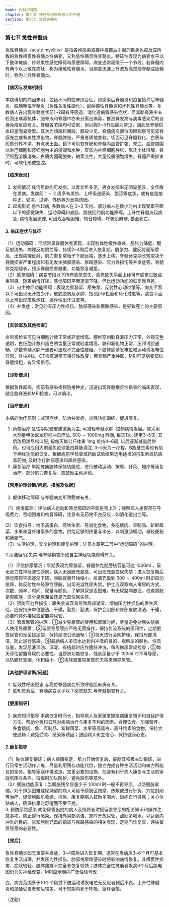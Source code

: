 ```yaml
---
book: 内科护理学
chapter: 第九章 神经系统疾病病人的护理
section: 第七节 急性脊髓炎
---
```


### 第七节 急性脊髓炎

急性脊髓炎（acute myelitis）是指各种感染或接种疫苗后引起的自身免疫反应所致的急性横贯性脊髓炎性病变，又称急性横贯性脊髓炎。特征性表现为病变水平以下肢体瘫痪、传导束性感觉障碍和尿便障碍。病变通常局限于一个节段，若脊髓内有两个以上散在病灶，称为播散性脊髓炎。当病变迅速上升波及高颈段脊髓或延髓时，称为上升性脊髓炎。

#### 【病因与发病机制】

本病确切的病因未明，包括不同的临床综合征，如感染后脊髓炎和疫苗接种后脊髓炎、脱髓鞘性脊髓炎（急性多发性硬化）、副肿瘤性脊髓炎和坏死性脊髓炎等。多数病人在出现脊髓症状前1~2周有呼吸道、消化道病毒感染症状，但其脑脊液中未检测出病毒抗体，脑脊液和脊髓中亦未分离出病毒，推测其发病与病毒感染后的自身免疫反应有关。脊髓各节段均可受累，但以胸3~5节段最为常见，因此处脊髓供血较差而易受累。其次为颈段和腰段，骶段少见。脊髓病变部位肉眼观察可见软脊膜充血或有炎性渗出物，脊髓肿胀，严重者质地变软。切面可见脊髓软化、白质与灰质分界不清，有点状出血。镜下可见软脊膜和脊髓内血管扩张、充血，血管周围以淋巴细胞和浆细胞为主的浸润和水肿，灰质内神经细胞肿胀，尼氏小体溶解，甚至细胞溶解消失。白质内髓鞘脱失，轴索变性，大量胶质细胞增生。脊髓严重损害时，可软化形成空腔。

#### 【临床表现】

1. 发病情况 任何年龄均可发病，以青壮年多见，男女发病率无明显差异，全年散在发病。发病前  $1 \sim 2$  周多有发热、上呼吸道感染、腹泻等症状，或有疫苗接种史。受凉、过劳、外伤等为发病诱因。  
2. 起病形式 急性起病, 多数病人在 2~3 天内、部分病人在数小时内出现受累平面以下的感觉缺失、运动障碍和直肠、膀胱括约肌功能障碍。上升性脊髓炎起病急, 病情发展迅速, 可出现吞咽困难、构音障碍、呼吸肌麻痹, 甚至死亡。

#### 3. 临床症状与体征

（1）运动障碍：早期常呈脊髓休克表现，出现肢体弛缓性瘫痪，肌张力降低、腱反射消失、病理反射阴性等，持续2~4周后进入恢复期，肌张力、腱反射逐渐增高，出现病理反射，肌力恢复常始于下肢远端，逐步上移。脊髓休克期长短取决于脊髓损害严重程度和有无发生肺部感染、尿路感染、压力性损伤等并发症等。脊髓休克期越长，预示脊髓损害越重，功能恢复越差。  
（2）感觉障碍：病变节段以下所有感觉丧失，感觉缺失平面上缘可有感觉过敏或束带感。随着病情好转，感觉障碍平面逐渐下降，但比运动功能的恢复慢且差。  
（3）自主神经功能障碍：表现为尿潴留、尿失禁、反射性心动过缓等。病变平面以下可出现无汗或少汗，皮肤脱屑及水肿、指(趾)甲松脆和角化过度等。病变平面以上可出现皮肤潮红、发作性出汗过度等。  
（4）并发症：常见的有压力性损伤、肺部感染和尿路感染，是导致死亡的主要原因。

#### 【实验室及其他检查】

血常规检查可见白细胞计数正常或轻度增高。腰椎穿刺脑脊液压力正常，外观无色透明，白细胞计数和蛋白质含量正常或轻度增高，糖和氯化物正常，压颈试验通畅，少数脊髓水肿严重者可出现不完全性梗阻。下肢体感诱发电位和运动诱发电位异常。脊柱X线、CT检查通常无特异性改变，若脊髓严重肿胀，MRI可见病变部位脊髓增粗，有异常信号。

#### 【诊断要点】

根据急性起病，病前有感染或预防接种史，迅速出现脊髓横贯性损害的临床表现，结合脑脊液和MRI检查，可以确诊。

#### 【治疗要点】

本病的治疗原则：减轻症状，防治并发症，加强功能训练，促进康复。

1. 药物治疗 急性期以糖皮质激素为主, 可减轻脊髓水肿, 控制病情发展。常采用大剂量甲泼尼龙短程冲击疗法,  $500 \sim 1000 \mathrm{mg}$  静滴, 每天1次, 连用3~5天; 其后改用泼尼松口服, 按每天每公斤体重  $1 \mathrm{mg}$  维持4~6周, 以后逐渐减量后停药。也可应用大剂量免疫球蛋白静脉滴注, 3~5天为一疗程。B族维生素也有助于神经功能的恢复。根据病原学检查或药敏试验结果选用适当的抗生素或抗病毒药物, 及时治疗肺部感染和尿路感染。  
2. 康复治疗 早期瘫痪肢体保持功能位，进行被动运动、按摩、针灸、理疗等康复治疗。部分肌力恢复后，应鼓励主动运动。

#### 【常用护理诊断/问题、措施及依据】

1. 躯体移动障碍 与脊髓病变所致截瘫有关。

（1）病情监测：评估病人运动和感觉障碍的平面是否上升；观察病人是否存在呼吸费力、吞咽困难和构音障碍，注意有无药物不良反应，如消化道出血等。

(2）饮食指导：给予高蛋白、高维生素、易消化食物，多吃瘦肉、豆制品、新鲜蔬菜、水果和含纤维素多的食物，供给足够的热量与水分，以刺激肠蠕动，减轻便秘和肠胀气。  
（3）生活护理、安全护理和康复护理：详见本章第二节中“运动障碍”的护理。

2.尿潴留/尿失禁 与脊髓损害所致自主神经功能障碍有关。

（1）评估排尿情况：早期表现为尿潴留，脊髓休克期膀胱容量可达  $1000\mathrm{ml}$ ，呈无张力性神经源性膀胱，病人无膀胱充盈感，可出现充盈性尿失禁；进入恢复期后感觉障碍平面逐渐下降，膀胱容量开始缩小，尿液充盈到  $300\sim 400\mathrm{ml}$  时即自动排尿，称反射性神经源性膀胱，出现充溢性尿失禁。护士应观察病人排尿的方式、次数、频率、时间、尿量与颜色，了解排尿是否困难，有无尿路刺激征，检查膀胱是否膨隆，区分是尿潴留还是充盈性尿失禁。  
（2）预防压力性损伤：尿失禁者容易导致局部潮湿，增加压力性损伤的发生风险，应保持床单位整洁、干燥，勤换、勤洗，保护会阴部和臀部皮肤清洁、干燥，必要时体外接尿或留置导尿管。  
（3）留置尿管的护理：①减少导尿管的使用和留置时间，尽量避免对尿失禁病人使用导尿管；②留置导尿管应严格无菌操作，保持引流系统的密闭性，定期更换尿管和无菌接尿袋，保持尿液引流通畅；③每天进行会阴护理，保持局部清洁，防止逆行感染。④鼓励病人多饮水达到内冲洗的目的，观察尿的颜色、性质与量，发现尿液浑浊、沉淀、有结晶时应作膀胱冲洗，每周做尿常规检查；⑤每天评估留置导尿的必要性，当膀胱功能恢复，残余尿量少于  $100\mathrm{ml}$  时不再导尿，以防膀胱挛缩，体积缩小。⑥拔除留置导尿管前无需夹闭导尿管。

#### 【其他护理诊断/问题】

1. 低效性呼吸型态 与高位脊髓病变所致呼吸肌麻痹有关。  
2. 感知觉紊乱：脊髓病变水平以下感觉缺失 与脊髓损害有关。

#### 【健康指导】

1. 疾病知识指导 本病恢复时间长，指导病人及家属掌握疾病康复知识和自我护理方法，帮助分析和去除对疾病治疗与康复不利的因素。合理饮食、加强营养，多食瘦肉、鱼、豆制品、新鲜蔬菜、水果等高蛋白、高纤维素的食物，保持大便通畅；避免受凉、感染等诱因；鼓励病人树立信心，保持健康心态。

#### 2.康复指导

（1）肢体康复锻炼：病人病情稳定，肌力开始恢复后，鼓励其积极主动锻炼，进行日常生活动作训练，尽量利用残存功能代偿，独立完成各种生活活动和做力所能及的家务。指导家庭环境改造，完善必要的设施，创造有利于病人康复与生活的家庭氛围与条件，锻炼时加以防护，避免跌伤等意外。  
（2）膀胱功能康复：当膀胱残余尿量少于  $100\mathrm{ml}$  时一般不再导尿，以防膀胱挛缩。对于排尿困难或尿潴留的病人可给予膀胱区按摩、热敷或进行针灸、穴位封闭等治疗，促使膀胱肌收缩、排尿。康复期病人鼓励多喝水，训练自行排尿；关心体贴病人，确保排尿时舒适而不受干扰。  
3. 预防尿路感染 向带尿管出院的病人及照顾者讲授留置导尿的相关知识和操作注意事项，防止逆行感染。保持外阴部清洁，定时开放尿管，鼓励多喝水，以达到内冲洗的目的。告知膀胱充盈的指征与尿路感染的相关表现，定期门诊复查，评估留置导尿的必要性。

#### 【预后】

急性脊髓炎如无重要并发症，3~4周后进入恢复期，通常在发病后3~6个月可基本恢复生活自理，并发压力性损伤、肺部或尿路感染时将影响病情恢复。非横贯性损害、症状较轻、肢体瘫痪不完全者恢复较快；肢体完全性瘫痪者发病6个月后肌电图仍为失神经改变，MRI显示髓内广泛性信号改

变，病变范围多于10个节段或下肢运动诱发电位无反应者预后不良。上升性脊髓炎和颈髓受累者预后较差，可于短期内死于呼吸、循环衰竭。

（沈勤）

